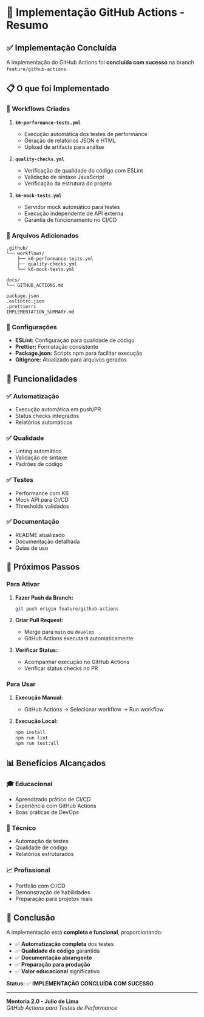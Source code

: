 # 🚀 Implementação GitHub Actions - Resumo

## ✅ Implementação Concluída

A implementação do GitHub Actions foi **concluída com sucesso** na branch `feature/github-actions`. 

## 📋 O que foi Implementado

### 🔄 Workflows Criados

1. **`k6-performance-tests.yml`**
   - Execução automática dos testes de performance
   - Geração de relatórios JSON e HTML
   - Upload de artifacts para análise

2. **`quality-checks.yml`**
   - Verificação de qualidade do código com ESLint
   - Validação de sintaxe JavaScript
   - Verificação da estrutura do projeto

3. **`k6-mock-tests.yml`**
   - Servidor mock automático para testes
   - Execução independente de API externa
   - Garantia de funcionamento no CI/CD

### 📁 Arquivos Adicionados

```
.github/
└── workflows/
    ├── k6-performance-tests.yml
    ├── quality-checks.yml
    └── k6-mock-tests.yml

docs/
└── GITHUB_ACTIONS.md

package.json
.eslintrc.json
.prettierrc
IMPLEMENTATION_SUMMARY.md
```

### 🔧 Configurações

- **ESLint:** Configuração para qualidade de código
- **Prettier:** Formatação consistente
- **Package.json:** Scripts npm para facilitar execução
- **Gitignore:** Atualizado para arquivos gerados

## 🎯 Funcionalidades

### ✅ Automatização
- Execução automática em push/PR
- Status checks integrados
- Relatórios automáticos

### ✅ Qualidade
- Linting automático
- Validação de sintaxe
- Padrões de código

### ✅ Testes
- Performance com K6
- Mock API para CI/CD
- Thresholds validados

### ✅ Documentação
- README atualizado
- Documentação detalhada
- Guias de uso

## 🚀 Próximos Passos

### Para Ativar

1. **Fazer Push da Branch:**
   ```bash
   git push origin feature/github-actions
   ```

2. **Criar Pull Request:**
   - Merge para `main` ou `develop`
   - GitHub Actions executará automaticamente

3. **Verificar Status:**
   - Acompanhar execução no GitHub Actions
   - Verificar status checks no PR

### Para Usar

1. **Execução Manual:**
   - GitHub Actions → Selecionar workflow → Run workflow

2. **Execução Local:**
   ```bash
   npm install
   npm run lint
   npm run test:all
   ```

## 📊 Benefícios Alcançados

### 🎓 Educacional
- Aprendizado prático de CI/CD
- Experiência com GitHub Actions
- Boas práticas de DevOps

### 🔧 Técnico
- Automação de testes
- Qualidade de código
- Relatórios estruturados

### 📈 Profissional
- Portfolio com CI/CD
- Demonstração de habilidades
- Preparação para projetos reais

## 🎉 Conclusão

A implementação está **completa e funcional**, proporcionando:

- ✅ **Automatização completa** dos testes
- ✅ **Qualidade de código** garantida
- ✅ **Documentação abrangente**
- ✅ **Preparação para produção**
- ✅ **Valor educacional** significativo

**Status:** ✅ **IMPLEMENTAÇÃO CONCLUÍDA COM SUCESSO**

---

**Mentoria 2.0 - Julio de Lima**  
*GitHub Actions para Testes de Performance* 